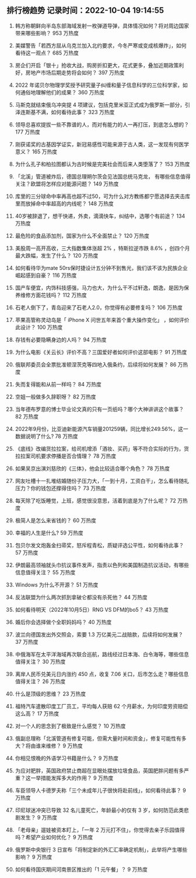 
## 排行榜趋势 记录时间：2022-10-04 19:14:55
  
  1. 韩方称朝鲜向半岛东部海域发射一枚弹道导弹，具体情况如何？将对周边国家带来哪些影响？ 953 万热度
    
  2. 美媒警告「若西方屈从乌克兰加入北约要求，今冬严寒或变成核爆炸」，如何看待这一观点？ 685 万热度
    
  3. 房企们开启「银十」抢收大战，购房折扣更大，花式更多，叠加近期政策利好，房地产市场后期走势将会如何？ 397 万热度
    
  4. 2022 年诺贝尔物理学奖授予研究量子纠缠和量子信息科学的三位科学家，如何通俗地理解他们的成果？ 360 万热度
    
  5. 马斯克就结束俄乌冲突提 4 项建议，包括克里米亚正式成为俄罗斯一部分，引泽连斯基不满，如何看待此事？ 323 万热度
    
  6. 领导总喜欢提拔一些不靠谱的人，而对有能力的人一再打压，到底怎么想的？ 177 万热度
    
  7. 刚获诺奖的古基因学证实，新冠易感性可能来源于古人类，这一发现有何医学意义？ 165 万热度
    
  8. 为什么孔子和柏拉图都认为古时候是完美社会而后来人类堕落了？ 153 万热度
    
  9. 「北溪」管道被炸后，德国总理朔尔茨会见法国总统马克龙， 有哪些信息值得关注？欧盟将怎样应对能源问题？ 149 万热度
    
  10. 库里的三分球命中率再高也超不过50，可为什么对方教练都宁愿选择去夹击库里而放掉命中率超高的内线呢？ 148 万热度
    
  11. 40岁被辞退了，想干快递，外卖，滴滴快车，纠结中，选哪个有前途？ 134 万热度
    
  12. 最危险的食品添加剂，国家为什么不全面禁止？ 120 万热度
    
  13. 美股周一高开高收，三大指数集体涨超 2% ，特斯拉逆市跌 8.6% ，创四个月最大跌幅，发生了什么？ 120 万热度
    
  14. 如何看待华为mate 50rs保时捷设计五分钟不到售光，我们该不该为民族企业崛起感到自豪？ 116 万热度
    
  15. 国产车便宜，内饰科技感强，马力也大，为什么干不过轩逸，朗逸，是因为保养维修方面花钱吗？ 112 万热度
    
  16. 石老人倒下了，青岛迎来了石老人2.0，你觉得有必要修复吗？ 106 万热度
    
  17. 苹果高管称灵动岛是「 iPhone X 问世五年来首个重大操作变化」 ，如何评价此设计？ 100 万热度
    
  18. 存钱有必要隐瞒身边的人吗？ 94 万热度
    
  19. 为什么电影《关云长》评价不高？三国爱好者如何评价这部电影？ 91 万热度
    
  20. 俄联邦委员会全票批准顿涅茨克等四地入俄条约，后续将如何发展？ 86 万热度
    
  21. 失而复得能和从前一样吗？ 84 万热度
    
  22. 空姐一般做多久辞职呀？ 82 万热度
    
  23. 当年德布罗意的博士毕业论文真的只有一页纸吗？哪个大神讲讲这个故事？ 82 万热度
    
  24. 2022年9月份，比亚迪新能源汽车销量201259辆，同比增长249.56%，这一数据说明了什么? 78 万热度
    
  25. 《底线》改编货拉拉案，给司机增添「酒妆、买药」等不符合实际的行为，货拉拉案司机要求停播是否合情理？ 78 万热度
    
  26. 如果吴京出演刘慈欣的《三体》，他会比较适合哪个角色？ 78 万热度
    
  27. 网友吐槽十一扎堆结婚随份子压力大，「一到十月，工资白干」，怎么看待随礼压力？你的钱包还撑得住吗？ 73 万热度
    
  28. 每天除了吃饭睡觉，上班，感觉很没意思，活着到底是为了什么呢？ 72 万热度
    
  29. 极简人是怎么来省钱的？ 60 万热度
    
  30. 幸福的人生是什么? 59 万热度
    
  31. 包贝尔发文炮轰金扫帚奖，怒斥程青松，质疑评选公平性，如何看待此事？ 57 万热度
    
  32. 伊朗最高领袖就头巾抗议事件发声，指责以色列和美国制造抗议活动，有哪些信息值得关注？ 55 万热度
    
  33. Windows 为什么不开源？ 51 万热度
    
  34. 反法联盟为什么两次抓到拿破仑都没有杀死他？ 44 万热度
    
  35. 如何看待明天（2022年10月5日）RNG VS DFM的bo5？ 43 万热度
    
  36. 婚后你会选择做个全职妈妈吗？ 40 万热度
    
  37. 波兰向德国发出外交照会，索要 1.3 万亿美元二战赔款，后续将如何发展？ 37 万热度
    
  38. 中俄海军在太平洋海域再次联合巡航，路线经过日本海、白令海等，哪些信息值得关注？ 30 万热度
    
  39. 离岸人民币兑美元日内涨约 450 点，收复 7.06 关口，后市怎么走？哪些信息值得关注？ 26 万热度
    
  40. 什么是顶级的思维？ 23 万热度
    
  41. 福特汽车遣散印度工厂员工，平均每人获赔 62 个月薪水，为何印度劳资赔偿这么高？ 17 万热度
    
  42. 对一个人的思念到了极致是什么感觉？ 10 万热度
    
  43. 俄副总理称「北溪管道有修复可能，但需大量时间和资金」，修复可能性有多大？将由谁来维修？ 9 万热度
    
  44. 你相见恨晚的外语学习书籍是什么？ 9 万热度
    
  45. 为应对肥胖，英国政府禁止商超在显眼处摆放垃圾食品，英国肥胖问题有多严重？这一举措能发挥多大的作用？ 9 万热度
    
  46. 车臣领导人卡德罗夫称「三个未成年儿子很快将赴前线」，如何看待此事？ 9 万热度
    
  47. 印尼球迷冲突已导致 32 名儿童死亡，年龄最小的仅有  3 岁，如何防范此类悲剧发生？ 9 万热度
    
  48. 「老母亲」遛娃被资本盯上，「一年 2 万元打不住」，你觉得去亲子乐园值得吗？希望产业如何优化？ 9 万热度
    
  49. 俄罗斯中央银行 3 日宣布「将制定新的外汇汇率确定机制」，此举将产生哪些影响？ 9 万热度
    
  50. 如何看待国庆期间河南景区推出的「1 元午餐」？ 9 万热度
    